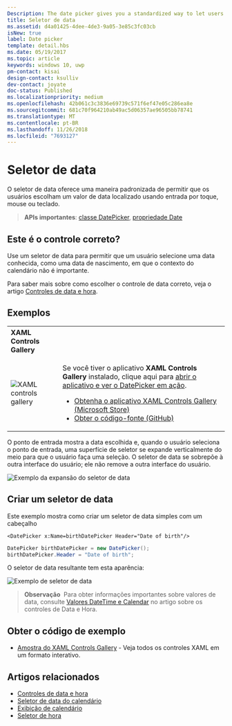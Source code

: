 ```yaml
---
Description: The date picker gives you a standardized way to let users pick a localized date value using touch, mouse, or keyboard input.
title: Seletor de data
ms.assetid: d4a01425-4dee-4de3-9a05-3e85c3fc03cb
isNew: true
label: Date picker
template: detail.hbs
ms.date: 05/19/2017
ms.topic: article
keywords: windows 10, uwp
pm-contact: kisai
design-contact: ksulliv
dev-contact: joyate
doc-status: Published
ms.localizationpriority: medium
ms.openlocfilehash: 42b061c3c3836e69739c571f6ef47e05c286ea8e
ms.sourcegitcommit: 681c70f964210ab49ac5d06357ae96505bb78741
ms.translationtype: MT
ms.contentlocale: pt-BR
ms.lasthandoff: 11/26/2018
ms.locfileid: "7693127"
---
```

# <a name="date-picker"></a>Seletor de data

 

O seletor de data oferece uma maneira padronizada de permitir que os usuários escolham um valor de data localizado usando entrada por toque, mouse ou teclado. 

> **APIs importantes**: [classe DatePicker](https://msdn.microsoft.com/library/windows/apps/xaml/windows.ui.xaml.controls.datepicker.aspx), [propriedade Date](https://msdn.microsoft.com/library/windows/apps/xaml/windows.ui.xaml.controls.datepicker.date.aspx)


## <a name="is-this-the-right-control"></a>Este é o controle correto?
Use um seletor de data para permitir que um usuário selecione uma data conhecida, como uma data de nascimento, em que o contexto do calendário não é importante.

Para saber mais sobre como escolher o controle de data correto, veja o artigo [Controles de data e hora](date-and-time.md).

## <a name="examples"></a>Exemplos

<table>
<th align="left">XAML Controls Gallery<th>
<tr>
<td><img src="images/xaml-controls-gallery-sm.png" alt="XAML controls gallery"></img></td>
<td>
    <p>Se você tiver o aplicativo <strong style="font-weight: semi-bold">XAML Controls Gallery</strong> instalado, clique aqui para <a href="xamlcontrolsgallery:/item/DatePicker">abrir o aplicativo e ver o DatePicker em ação</a>.</p>
    <ul>
    <li><a href="https://www.microsoft.com/store/productId/9MSVH128X2ZT">Obtenha o aplicativo XAML Controls Gallery (Microsoft Store)</a></li>
    <li><a href="https://github.com/Microsoft/Windows-universal-samples/tree/master/Samples/XamlUIBasics">Obter o código-fonte (GitHub)</a></li>
    </ul>
</td>
</tr>
</table>

O ponto de entrada mostra a data escolhida e, quando o usuário seleciona o ponto de entrada, uma superfície de seletor se expande verticalmente do meio para que o usuário faça uma seleção. O seletor de data se sobrepõe à outra interface do usuário; ele não remove a outra interface do usuário.

![Exemplo da expansão do seletor de data](images/controls_datepicker_expand.png)

## <a name="create-a-date-picker"></a>Criar um seletor de data

Este exemplo mostra como criar um seletor de data simples com um cabeçalho

```xaml
<DatePicker x:Name=birthDatePicker Header="Date of birth"/>
```

```csharp
DatePicker birthDatePicker = new DatePicker();
birthDatePicker.Header = "Date of birth";
```

O seletor de data resultante tem esta aparência:

![Exemplo de seletor de data](images/date-picker-closed.png)

> **Observação**&nbsp;&nbsp;Para obter informações importantes sobre valores de data, consulte [Valores DateTime e Calendar](date-and-time.md#datetime-and-calendar-values) no artigo sobre os controles de Data e Hora.

## <a name="get-the-sample-code"></a>Obter o código de exemplo

- [Amostra do XAML Controls Gallery](https://github.com/Microsoft/Windows-universal-samples/tree/master/Samples/XamlUIBasics) - Veja todos os controles XAML em um formato interativo.

## <a name="related-articles"></a>Artigos relacionados

- [Controles de data e hora](date-and-time.md)
- [Seletor de data do calendário](calendar-date-picker.md)
- [Exibição de calendário](calendar-view.md)
- [Seletor de hora](time-picker.md)
